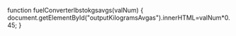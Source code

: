 function fuelConverterlbstokgsavgs(valNum)
{
  document.getElementById("outputKilogramsAvgas").innerHTML=valNum*0.45;
}
